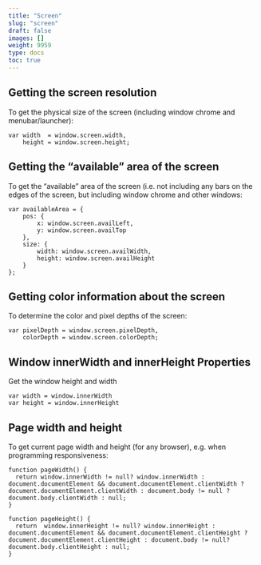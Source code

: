 ```yaml
---
title: "Screen"
slug: "screen"
draft: false
images: []
weight: 9959
type: docs
toc: true
---
```


## Getting the screen resolution
To get the physical size of the screen (including window chrome and menubar/launcher):

    var width  = window.screen.width,
        height = window.screen.height;

## Getting the “available” area of the screen
To get the “available” area of the screen (i.e. not including any bars on the edges of the screen, but including window chrome and other windows:

    var availableArea = {
        pos: {
            x: window.screen.availLeft,
            y: window.screen.availTop
        },
        size: {
            width: window.screen.availWidth,
            height: window.screen.availHeight
        }
    };


## Getting color information about the screen
To determine the color and pixel depths of the screen:

    var pixelDepth = window.screen.pixelDepth,
        colorDepth = window.screen.colorDepth;

## Window innerWidth and innerHeight Properties
Get the window height and width

    var width = window.innerWidth
    var height = window.innerHeight


## Page width and height
To get current page width and height (for any browser), e.g. when programming responsiveness:

    function pageWidth() {
      return window.innerWidth != null? window.innerWidth : document.documentElement && document.documentElement.clientWidth ? document.documentElement.clientWidth : document.body != null ? document.body.clientWidth : null;
    }
    
    function pageHeight() {
      return  window.innerHeight != null? window.innerHeight : document.documentElement && document.documentElement.clientHeight ? document.documentElement.clientHeight : document.body != null? document.body.clientHeight : null;
    }


